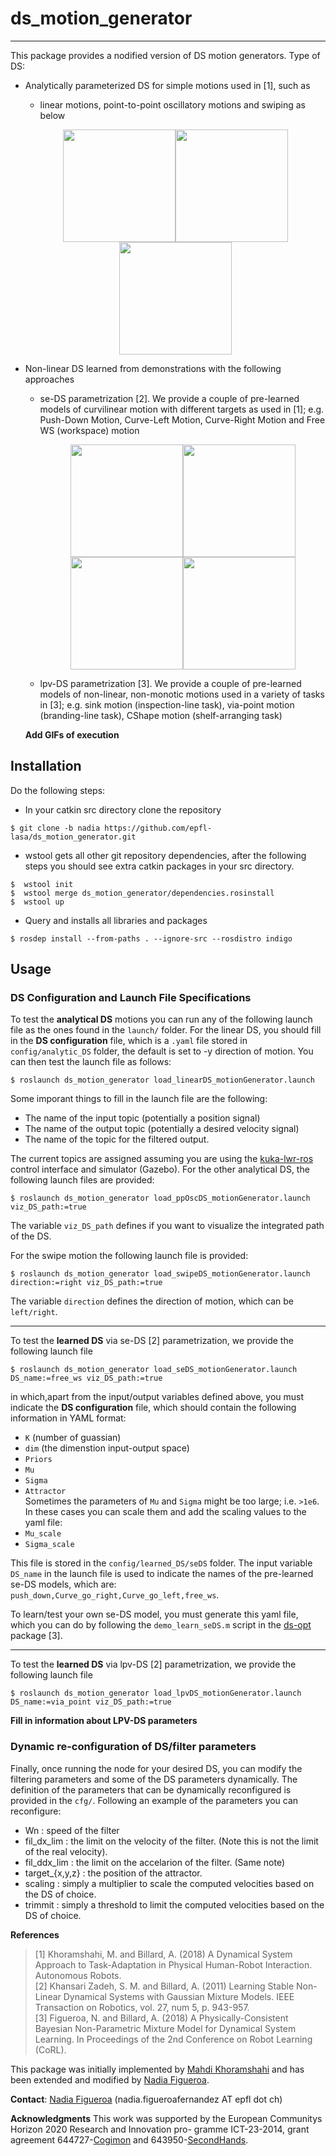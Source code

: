 # ds_motion_generator
---
This package provides a nodified version of DS motion generators. Type of DS:
- Analytically parameterized DS for simple motions used in [1], such as
  - linear motions, point-to-point oscillatory motions and swiping as below
  <p align="center"><img src="https://github.com/epfl-lasa/ds_motion_generator/blob/nadia/img/linearMotion.gif" width="180"><img src="https://github.com/epfl-lasa/ds_motion_generator/blob/nadia/img/PPOscilateMotion.gif" width="180"><img src="https://github.com/epfl-lasa/ds_motion_generator/blob/nadia/img/SwipeMotion.gif" width="180"></>
    
- Non-linear DS learned from demonstrations with the following approaches  
  - se-DS parametrization [2]. We provide a couple of pre-learned models of curvilinear motion with different targets as used in [1]; e.g. Push-Down Motion, Curve-Left Motion, Curve-Right Motion and Free WS (workspace) motion
    <p align="center"><img src="https://github.com/epfl-lasa/ds_motion_generator/blob/nadia/img/seDS_pushDown.gif" width="180"><img src="https://github.com/epfl-lasa/ds_motion_generator/blob/nadia/img/seDS_curveLeft.gif" width="180"><img src="https://github.com/epfl-lasa/ds_motion_generator/blob/nadia/img/seDS_curveRight.gif" width="180"><img src="https://github.com/epfl-lasa/ds_motion_generator/blob/nadia/img/seDS_freeWS.gif" width="180"></>
  - lpv-DS parametrization [3]. We provide a couple of pre-learned models of non-linear, non-monotic motions used in a variety of tasks in [3]; e.g. sink motion (inspection-line task), via-point motion (branding-line task), CShape motion (shelf-arranging task)
  
  **Add GIFs of execution**
 
## Installation
Do the following steps:
* In your catkin src directory clone the repository
```
$ git clone -b nadia https://github.com/epfl-lasa/ds_motion_generator.git
```
* wstool gets all other git repository dependencies, after the following steps you should see extra catkin 
  packages in your src directory.
```
$  wstool init
$  wstool merge ds_motion_generator/dependencies.rosinstall 
$  wstool up 
```
* Query and installs all libraries and packages 
```
$ rosdep install --from-paths . --ignore-src --rosdistro indigo 
```

## Usage
### DS Configuration and Launch File Specifications
To test the **analytical DS** motions you can run any of the following launch file as the ones found in the ```launch/``` folder. For the linear DS, you should fill in the **DS configuration** file, which is a ```.yaml``` file stored in ```config/analytic_DS``` folder, the default is set to -y direction of motion. You can then test the launch file as follows:
```
$ roslaunch ds_motion_generator load_linearDS_motionGenerator.launch 
```
Some imporant things to fill in the launch file are the following:
- The name of the input topic (potentially a position signal)
- The name of the output topic (potentially a desired velocity signal)
- The name of the topic for the filtered output.

The current topics are assigned assuming you are using the [kuka-lwr-ros](https://github.com/epfl-lasa/kuka-lwr-ros) control interface and simulator (Gazebo). For the other analytical DS, the following launch files are provided:
```
$ roslaunch ds_motion_generator load_ppOscDS_motionGenerator.launch viz_DS_path:=true
```
The variable ```viz_DS_path``` defines if you want to visualize the integrated path of the DS. 

For the swipe motion the following launch file is provided:
```
$ roslaunch ds_motion_generator load_swipeDS_motionGenerator.launch direction:=right viz_DS_path:=true
```
The variable ```direction``` defines the direction of motion, which can be ```left/right```. 

---

To test the **learned DS** via se-DS [2] parametrization, we provide the following launch file
```
$ roslaunch ds_motion_generator load_seDS_motionGenerator.launch DS_name:=free_ws viz_DS_path:=true
```
in which,apart from the input/output variables defined above, you must indicate the **DS configuration** file, which should contain the following information in YAML format:
- ``K`` (number of guassian)
- ``dim`` (the dimenstion input-output space)
- ``Priors``
- ``Mu``
- ``Sigma``
- ``Attractor``  
Sometimes the parameters of ``Mu`` and ``Sigma`` might be too large; i.e. ``>1e6``. In these cases you can scale them and add the scaling values to the yaml file:
- ``Mu_scale``
- ``Sigma_scale``

This file is stored in the ```config/learned_DS/seDS``` folder. The input variable ``DS_name`` in the launch file is used to indicate the names of the pre-learned se-DS models, which are: ``push_down,Curve_go_right,Curve_go_left,free_ws``. 

To learn/test your own se-DS model, you must generate this yaml file, which you can do by following the ``demo_learn_seDS.m`` script in the [ds-opt](https://github.com/nbfigueroa/ds-opt) package [3].
  
---  

To test the **learned DS** via lpv-DS [2] parametrization, we provide the following launch file
```
$ roslaunch ds_motion_generator load_lpvDS_motionGenerator.launch DS_name:=via_point viz_DS_path:=true
```  


**Fill in information about LPV-DS parameters**

### Dynamic re-configuration of DS/filter parameters
Finally, once running the node for your desired DS, you can modify the filtering parameters and some of the DS parameters dynamically. The definition of the parameters that can be dynamically reconfigured is provided in the ``cfg/``. Following an example of the parameters you can reconfigure:
- Wn : speed of the filter
- fil_dx_lim : the limit on the velocity of the filter. (Note this is not the limit of the real velocity).
- fil_ddx_lim : the limit on the accelarion of the filter. (Same note)
- target_{x,y,z} : the position of the attractor.
- scaling : simply a multiplier to scale the computed velocities based on the DS of choice.
- trimmit : simply a threshold to limit the computed velocities based on the DS of choice.   

**References**     
> [1] Khoramshahi, M. and Billard, A. (2018) A Dynamical System Approach to Task-Adaptation in Physical Human-Robot Interaction. Autonomous Robots.    
> [2] Khansari Zadeh, S. M. and Billard, A. (2011) Learning Stable Non-Linear Dynamical Systems with Gaussian Mixture Models. IEEE Transaction on Robotics, vol. 27, num 5, p. 943-957.  
> [3] Figueroa, N. and Billard, A. (2018) A Physically-Consistent Bayesian Non-Parametric Mixture Model for Dynamical System Learning. In Proceedings of the 2nd Conference on Robot Learning (CoRL).     

This package was initially implemented by [Mahdi Khoramshahi](http://lasa.epfl.ch/people/member.php?SCIPER=217217) and has been extended and modified by [Nadia Figueroa](http://lasa.epfl.ch/people/member.php?SCIPER=238387).  

**Contact**: [Nadia Figueroa](http://lasa.epfl.ch/people/member.php?SCIPER=238387) (nadia.figueroafernandez AT epfl dot ch)

**Acknowledgments**
This work was supported by the European Communitys Horizon 2020 Research and Innovation pro-
gramme ICT-23-2014, grant agreement 644727-[Cogimon](https://cogimon.eu/cognitive-interaction-motion-cogimon) and
643950-[SecondHands](https://secondhands.eu/).
